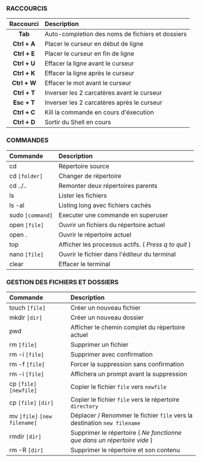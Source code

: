 ### RACCOURCIS
Raccourci    | Description 
:-----------:|:-----------------------------------------------
**Tab**      | Auto-completion des noms de fichiers et dossiers
**Ctrl + A** | Placer le curseur en début de ligne
**Ctrl + E** | Placer le curseur en fin de ligne
**Ctrl + U** | Effacer la ligne avant le curseur
**Ctrl + K** | Effacer la ligne après le curseur
**Ctrl + W** | Effacer le mot avant le curseur
**Ctrl + T** | Inverser les 2 carcatères avant le curseur
**Esc + T**  | Inverser les 2 carcatères après le curseur
**Ctrl + C** | Kill la commande en cours d'éxecution
**Ctrl + D** | Sortir du Shell en cours

### COMMANDES
|Commande          | Description 
|:-----------------|:-----------------------------------------------
| cd               | Répertoire source
| cd `[folder]`    | Changer de répertoire
| cd ../..         | Remonter deux répertoires parents
| ls               | Lister les fichiers
| ls -al           | Listing long avec fichiers cachés
| sudo `[command]` | Executer une commande en superuser
| open `[file]`    | Ouvrir un fichiers du répertoire actuel
| open .           | Ouvrir le répertoire actuel
| top              | Afficher les processus actifs. ( *Press q to quit* )
| nano `[file]`    | Ouvrir le fichier dans l'éditeur du terminal
| clear            | Effacer le terminal

### GESTION DES FICHIERS ET DOSSIERS
|Commande                      | Description 
|:-----------------------------|:-----------------------------------------------
| touch `[file]`               | Créer un nouveau fichier
| mkdir `[dir]`                | Créer un nouveau dossier
| pwd                          | Afficher le chemin complet du répertoire actuel
| rm `[file]`                  | Supprimer un fichier
| rm -i `[file]`               | Supprimer avec confirmation
| rm -f `[file]`               | Forcer la suppression sans confirmation
| rm -i `[file]`               | Affichera un prompt avant la suppression
| cp `[file]` `[newfile]`      | Copier le fichier `file` vers `newfile`
| cp `[file]` `[dir]`          | Copier le fichier `file` vers le répertoire `directory`
| mv `[file]` `[new filename]` | Déplacer / Renommer le fichier `file` vers la destination `new filename`
| rmdir `[dir]`                | Supprimer le répertoire ( *Ne fonctionne que dans un répertoire vide* )
| rm -R `[dir]`                | Supprimer le répertoire et son contenu

